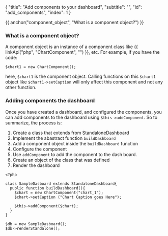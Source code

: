 <meta>
{
    "title": "Add components to your dashboard",
    "subtitle": "",
    "id": "add_components",
    "index": 1
}
</meta>

{{ anchor("component_object", "What is a component object?") }}
### What is a component object?

A component object is an instance of a component class like {{ linkApi("php", "ChartComponent", "") }}, etc. For example, if you have the code:

~~~
$chart1 = new ChartComponent();
~~~

here, `$chart1` is the component object. Calling functions on this `$chart1` object like `$chart1->setCaption` will only affect this component and not any other function.

### Adding components the dashboard

Once you have created a dashboard, and configured the components, you can add components to the dashboard using `$this->addComponent`. So to summarize, the process is:

1. Create a class that extends from StandaloneDashboard
2. Implement the abastract function `buildDashboard`
3. Add a component object inside the `buildDashboard` function
4. Configure the component
5. Use `addComponent` to add the component to the dash board.
6. Create an object of the class that was defined
7. Render the dashboard

~~~
<?php

class SampleDasboard extends StandaloneDashboard{
  public function buildDashboard(){
    $chart = new ChartComponent("chart_1");
    $chart->setCaption ("Chart Caption goes Here");

    $this->addComponent($chart);
  }
}

$db = new SampleDasboard();
$db->renderStandalone();
~~~
